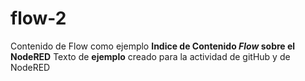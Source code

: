 # flow-2
Contenido de Flow como ejemplo
**Indice de Contenido _Flow_ sobre el NodeRED**
Texto de **ejemplo** creado para la actividad de gitHub y de NodeRED
